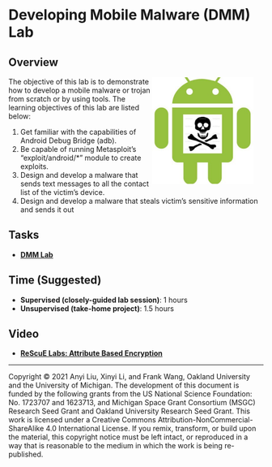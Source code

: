 # Developing Mobile Malware (DMM) Lab

## Overview

<img src="android_malware_construction.png" align="right" width="200" style="margin-right: 20px; margin-bottom: 20px;">

The objective of this lab is to demonstrate how to develop a mobile malware or trojan from scratch
or by using tools. The learning objectives of this lab are listed below:
1. Get familiar with the capabilities of Android Debug Bridge (adb).
2. Be capable of running Metasploit’s “exploit/android/*” module to create exploits.
3. Design and develop a malware that sends text messages to all the contact list of the victim’s
device.
4. Design and develop a malware that steals victim’s sensitive information and sends it out
## Tasks

- **[DMM Lab](Lab_Developing_Mobile_Malware.pdf)**

## Time (Suggested)

- **Supervised (closely-guided lab session)**: 1 hours
- **Unsupervised (take-home project)**: 1.5 hours

## Video

- **[ReScuE Labs: Attribute Based Encryption](https://www.youtube.com/watch?v=doGS5p23PE8)**
<!--
## Books (English) (Chinese)

- **Computer & Internet Security: A Hands-on Approach, 3rd edition (§ 20)**
- **Internet Security: A Hands-on Approach, 3rd edition (§ 6)**-->

<!--## Feedback and Help

Please give us your feedback on this lab using this [feedback form](link-to-feedback-form).

The project is open source. If you are interested in contributing to this project, please check out our [Github page](https://github.com/your-github-repo).
-->
---

Copyright © 2021 Anyi Liu, Xinyi Li, and Frank Wang, Oakland University and the University of Michigan.
The development of this document is funded by the following grants from the US National Science Foundation: No. 1723707 and 1623713, and Michigan Space Grant Consortium (MSGC) Research Seed Grant and Oakland University Research Seed Grant. This work is licensed under a Creative Commons Attribution-NonCommercial-ShareAlike 4.0 International License. If you remix, transform, or build upon the material, this copyright notice must be left intact, or reproduced in a way that is reasonable to the medium in which the work is being re-published.
